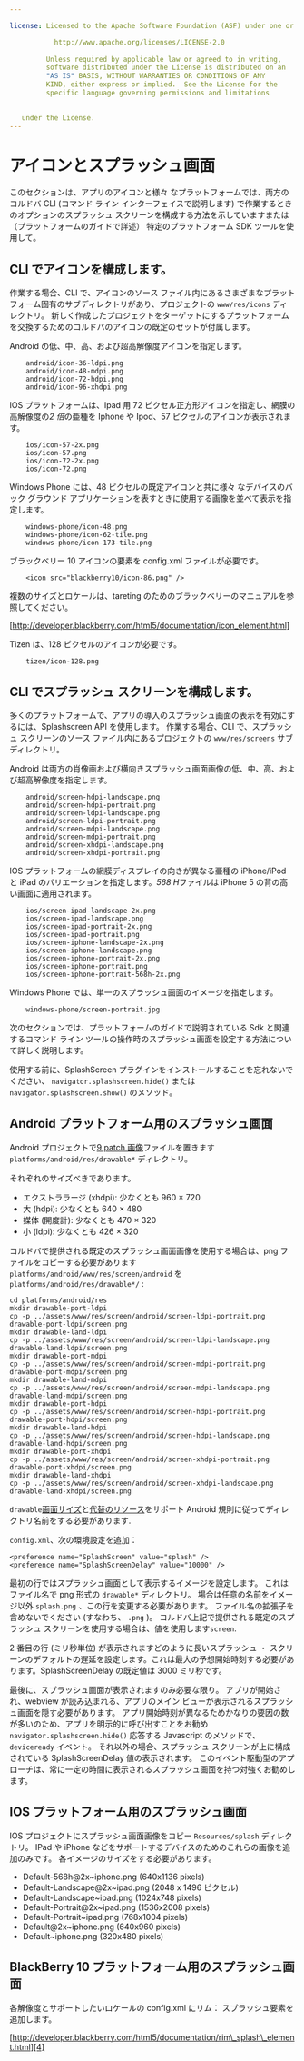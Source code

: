 ```yaml
---

license: Licensed to the Apache Software Foundation (ASF) under one or more contributor license agreements. 著作権所有権に関する追加情報のためのこの仕事と分散 NOTICE ファイルを参照してください。 ASF は、Version 2.0 (「ライセンス」）; Apache ライセンスの下であなたにこのファイルをライセンスします。ライセンスに従う場合、このファイルを使用可能性があります。 You may obtain a copy of the License at

           http://www.apache.org/licenses/LICENSE-2.0
    
         Unless required by applicable law or agreed to in writing,
         software distributed under the License is distributed on an
         "AS IS" BASIS, WITHOUT WARRANTIES OR CONDITIONS OF ANY
         KIND, either express or implied.  See the License for the
         specific language governing permissions and limitations
    

   under the License.
---
```


# アイコンとスプラッシュ画面

このセクションは、アプリのアイコンと様々 なプラットフォームでは、両方のコルドバ CLI (コマンド ライン インターフェイスで説明します) で作業するときのオプションのスプラッシュ スクリーンを構成する方法を示していますまたは （プラットフォームのガイドで詳述） 特定のプラットフォーム SDK ツールを使用して。

## CLI でアイコンを構成します。

作業する場合、CLI で、アイコンのソース ファイル内にあるさまざまなプラットフォーム固有のサブディレクトリがあり、プロジェクトの `www/res/icons` ディレクトリ。 新しく作成したプロジェクトをターゲットにするプラットフォームを交換するためのコルドバのアイコンの既定のセットが付属します。

Android の低、中、高、および超高解像度アイコンを指定します。

        android/icon-36-ldpi.png
        android/icon-48-mdpi.png
        android/icon-72-hdpi.png
        android/icon-96-xhdpi.png
    

IOS プラットフォームは、Ipad 用 72 ピクセル正方形アイコンを指定し、網膜の高解像度の*2 倍*の亜種を Iphone や Ipod、57 ピクセルのアイコンが表示されます。

        ios/icon-57-2x.png
        ios/icon-57.png
        ios/icon-72-2x.png
        ios/icon-72.png
    

Windows Phone には、48 ピクセルの既定アイコンと共に様々 なデバイスのバック グラウンド アプリケーションを表すときに使用する画像を並べて表示を指定します。

        windows-phone/icon-48.png
        windows-phone/icon-62-tile.png
        windows-phone/icon-173-tile.png
    

ブラックベリー 10 アイコンの要素を config.xml ファイルが必要です。

        <icon src="blackberry10/icon-86.png" />
    

複数のサイズとロケールは、tareting のためのブラックベリーのマニュアルを参照してください。

[http://developer.blackberry.com/html5/documentation/icon_element.html]

Tizen は、128 ピクセルのアイコンが必要です。

        tizen/icon-128.png
    

## CLI でスプラッシュ スクリーンを構成します。

多くのプラットフォームで、アプリの導入のスプラッシュ画面の表示を有効にするには、Splashscreen API を使用します。 作業する場合、CLI で、スプラッシュ スクリーンのソース ファイル内にあるプロジェクトの `www/res/screens` サブディレクトリ。

Android は両方の肖像画および横向きスプラッシュ画面画像の低、中、高、および超高解像度を指定します。

        android/screen-hdpi-landscape.png
        android/screen-hdpi-portrait.png
        android/screen-ldpi-landscape.png
        android/screen-ldpi-portrait.png
        android/screen-mdpi-landscape.png
        android/screen-mdpi-portrait.png
        android/screen-xhdpi-landscape.png
        android/screen-xhdpi-portrait.png
    

IOS プラットフォームの網膜ディスプレイの向きが異なる亜種の iPhone/iPod と iPad のバリエーションを指定します。*568 H*ファイルは iPhone 5 の背の高い画面に適用されます。

        ios/screen-ipad-landscape-2x.png
        ios/screen-ipad-landscape.png
        ios/screen-ipad-portrait-2x.png
        ios/screen-ipad-portrait.png
        ios/screen-iphone-landscape-2x.png
        ios/screen-iphone-landscape.png
        ios/screen-iphone-portrait-2x.png
        ios/screen-iphone-portrait.png
        ios/screen-iphone-portrait-568h-2x.png
    

Windows Phone では、単一のスプラッシュ画面のイメージを指定します。

        windows-phone/screen-portrait.jpg
    

次のセクションでは、プラットフォームのガイドで説明されている Sdk と関連するコマンド ライン ツールの操作時のスプラッシュ画面を設定する方法について詳しく説明します。

使用する前に、SplashScreen プラグインをインストールすることを忘れないでください、 `navigator.splashscreen.hide()` または `navigator.splashscreen.show()` のメソッド。

## Android プラットフォーム用のスプラッシュ画面

Android プロジェクトで[9 patch 画像][1]ファイルを置きます `platforms/android/res/drawable*` ディレクトリ。

 [1]: https://developer.android.com/tools/help/draw9patch.html

それぞれのサイズべきであります。

*   エクストララージ (xhdpi): 少なくとも 960 × 720
*   大 (hdpi): 少なくとも 640 × 480
*   媒体 (開度計): 少なくとも 470 × 320
*   小 (ldpi): 少なくとも 426 × 320

コルドバで提供される既定のスプラッシュ画面画像を使用する場合は、png ファイルをコピーする必要があります `platforms/android/www/res/screen/android` を `platforms/android/res/drawable*/` :

    cd platforms/android/res
    mkdir drawable-port-ldpi
    cp -p ../assets/www/res/screen/android/screen-ldpi-portrait.png drawable-port-ldpi/screen.png
    mkdir drawable-land-ldpi
    cp -p ../assets/www/res/screen/android/screen-ldpi-landscape.png drawable-land-ldpi/screen.png
    mkdir drawable-port-mdpi
    cp -p ../assets/www/res/screen/android/screen-mdpi-portrait.png drawable-port-mdpi/screen.png
    mkdir drawable-land-mdpi
    cp -p ../assets/www/res/screen/android/screen-mdpi-landscape.png drawable-land-mdpi/screen.png
    mkdir drawable-port-hdpi
    cp -p ../assets/www/res/screen/android/screen-hdpi-portrait.png drawable-port-hdpi/screen.png
    mkdir drawable-land-hdpi
    cp -p ../assets/www/res/screen/android/screen-hdpi-landscape.png drawable-land-hdpi/screen.png
    mkdir drawable-port-xhdpi
    cp -p ../assets/www/res/screen/android/screen-xhdpi-portrait.png drawable-port-xhdpi/screen.png
    mkdir drawable-land-xhdpi
    cp -p ../assets/www/res/screen/android/screen-xhdpi-landscape.png drawable-land-xhdpi/screen.png
    

`drawable`[画面サイズ][2]と[代替のリソース][3]をサポート Android 規則に従ってディレクトリ名前をする必要があります.

 [2]: http://developer.android.com/guide/practices/screens_support.html
 [3]: http://developer.android.com/guide/topics/resources/providing-resources.html#AlternativeResources

`config.xml`、次の環境設定を追加：

    <preference name="SplashScreen" value="splash" />
    <preference name="SplashScreenDelay" value="10000" />
    

最初の行ではスプラッシュ画面として表示するイメージを設定します。 これはファイル名で png 形式の `drawable*` ディレクトリ。 場合は任意の名前をイメージ以外 `splash.png` 、この行を変更する必要があります。 ファイル名の拡張子を含めないでください (すなわち、 `.png` )。 コルドバ上記で提供される既定のスプラッシュ スクリーンを使用する場合は、値を使用します`screen`.

2 番目の行 (ミリ秒単位) が表示されますどのように長いスプラッシュ ・ スクリーンのデフォルトの遅延を設定します。これは最大の予想開始時刻する必要があります。SplashScreenDelay の既定値は 3000 ミリ秒です。

最後に、スプラッシュ画面が表示されますのみ必要な限り。 アプリが開始され、webview が読み込まれる、アプリのメイン ビューが表示されるスプラッシュ画面を隠す必要があります。 アプリ開始時刻が異なるためかなりの要因の数が多いのため、アプリを明示的に呼び出すことをお勧め `navigator.splashscreen.hide()` 応答する Javascript のメソッドで、 `deviceready` イベント。 それ以外の場合、スプラッシュ スクリーンが上に構成されている SplashScreenDelay 値の表示されます。 このイベント駆動型のアプローチは、常に一定の時間に表示されるスプラッシュ画面を持つ対強くお勧めします。

## IOS プラットフォーム用のスプラッシュ画面

IOS プロジェクトにスプラッシュ画面画像をコピー `Resources/splash` ディレクトリ。 IPad や iPhone などをサポートするデバイスのためのこれらの画像を追加のみです。 各イメージのサイズをする必要があります。

*   Default-568h@2x~iphone.png (640x1136 pixels)
*   Default-Landscape@2x~ipad.png (2048 x 1496 ピクセル)
*   Default-Landscape~ipad.png (1024x748 pixels)
*   Default-Portrait@2x~ipad.png (1536x2008 pixels)
*   Default-Portrait~ipad.png (768x1004 pixels)
*   Default@2x~iphone.png (640x960 pixels)
*   Default~iphone.png (320x480 pixels)

## BlackBerry 10 プラットフォーム用のスプラッシュ画面

各解像度とサポートしたいロケールの config.xml にリム： スプラッシュ要素を追加します。

[http://developer.blackberry.com/html5/documentation/rim\_splash\_element.html][4]

 [4]: http://developer.blackberry.com/html5/documentation/rim_splash_element.html